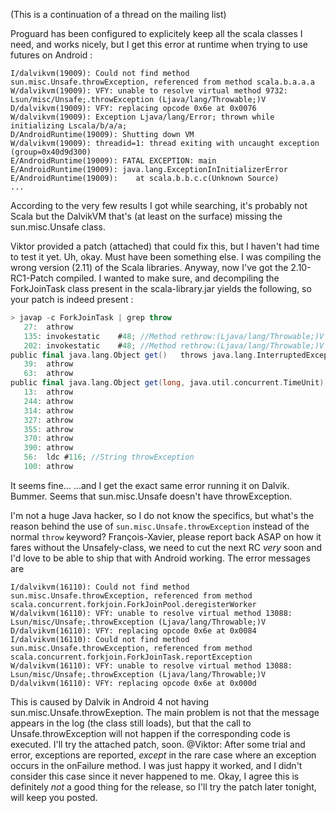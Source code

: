 (This is a continuation of a thread on the mailing list)

Proguard has been configured to explicitely keep all the scala classes I need, and works nicely, but I get this error at runtime when trying to use futures on Android :

    I/dalvikvm(19009): Could not find method sun.misc.Unsafe.throwException, referenced from method scala.b.a.a.a
    W/dalvikvm(19009): VFY: unable to resolve virtual method 9732: Lsun/misc/Unsafe;.throwException (Ljava/lang/Throwable;)V
    D/dalvikvm(19009): VFY: replacing opcode 0x6e at 0x0076
    W/dalvikvm(19009): Exception Ljava/lang/Error; thrown while initializing Lscala/b/a/a;
    D/AndroidRuntime(19009): Shutting down VM
    W/dalvikvm(19009): threadid=1: thread exiting with uncaught exception (group=0x40d9d300)
    E/AndroidRuntime(19009): FATAL EXCEPTION: main
    E/AndroidRuntime(19009): java.lang.ExceptionInInitializerError
    E/AndroidRuntime(19009): 	at scala.b.b.c.c(Unknown Source)
    ...

According to the very few results I got while searching, it's probably not Scala but the DalvikVM that's (at least on the surface) missing the sun.misc.Unsafe class.

Viktor provided a patch (attached) that could fix this, but I haven't had time to test it yet.
Uh, okay. Must have been something else. I was compiling the wrong version (2.11) of the Scala libraries.
Anyway, now I've got the 2.10-RC1-Patch compiled. I wanted to make sure, and decompiling the ForkJoinTask class present in the scala-library.jar yields the following, so your patch is indeed present :

```scala
> javap -c ForkJoinTask | grep throw                                                                                                         2.10.0-RC1-Patch [adaa5d2] untracked
   27:	athrow
   135:	invokestatic	#48; //Method rethrow:(Ljava/lang/Throwable;)V
   202:	invokestatic	#48; //Method rethrow:(Ljava/lang/Throwable;)V
public final java.lang.Object get()   throws java.lang.InterruptedException, java.util.concurrent.ExecutionException;
   39:	athrow
   63:	athrow
public final java.lang.Object get(long, java.util.concurrent.TimeUnit)   throws java.lang.InterruptedException, java.util.concurrent.ExecutionException, java.util.concurrent.TimeoutException;
   13:	athrow
   244:	athrow
   314:	athrow
   327:	athrow
   355:	athrow
   370:	athrow
   390:	athrow
   56:	ldc	#116; //String throwException
   100:	athrow
```

It seems fine...
...and I get the exact same error running it on Dalvik. Bummer. Seems that sun.misc.Unsafe doesn't have throwException.

I'm not a huge Java hacker, so I do not know the specifics, but what's the reason behind the use of `sun.misc.Unsafe.throwException` instead of the normal `throw` keyword?
François-Xavier, please report back ASAP on how it fares without the Unsafely-class, we need to cut the next RC *very* soon and I'd love to be able to ship that with Android working.
The error messages are 
```
I/dalvikvm(16110): Could not find method sun.misc.Unsafe.throwException, referenced from method scala.concurrent.forkjoin.ForkJoinPool.deregisterWorker
W/dalvikvm(16110): VFY: unable to resolve virtual method 13088: Lsun/misc/Unsafe;.throwException (Ljava/lang/Throwable;)V
D/dalvikvm(16110): VFY: replacing opcode 0x6e at 0x0084
I/dalvikvm(16110): Could not find method sun.misc.Unsafe.throwException, referenced from method scala.concurrent.forkjoin.ForkJoinTask.reportException
W/dalvikvm(16110): VFY: unable to resolve virtual method 13088: Lsun/misc/Unsafe;.throwException (Ljava/lang/Throwable;)V
D/dalvikvm(16110): VFY: replacing opcode 0x6e at 0x000d
```
This is caused by Dalvik in Android 4 not having sun.misc.Unsafe.throwExeption.
The main problem is not that the message appears in the log (the class still loads), but that the call to Unsafe.throwException will not happen if the corresponding code is executed.
I'll try the attached patch, soon.
@Viktor: After some trial and error, exceptions are reported, *except* in the rare case where an exception occurs in the onFailure method. I was just happy it worked, and I didn't consider this case since it never happened to me. Okay, I agree this is definitely *not* a good thing for the release, so I'll try the patch later tonight, will keep you posted.
